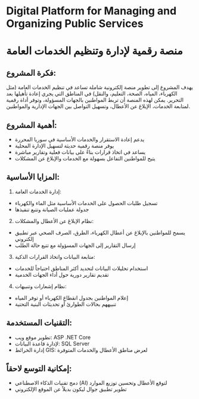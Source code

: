 # Digital Platform for Managing and Organizing Public Services

# منصة رقمية لإدارة وتنظيم الخدمات العامة

## فكرة المشروع:

يهدف المشروع إلى تطوير منصة إلكترونية شاملة تساعد في تنظيم الخدمات العامة (مثل الكهرباء، المياه، الصحة، التعليم، والنقل) في المناطق التي يجري إعادة تأهيلها بعد التحرير. يمكن لهذه المنصة أن تربط المواطنين بالجهات المسؤولة، وتوفر أداة رقمية لمتابعة الخدمات، الإبلاغ عن الأعطال، وتسهيل التواصل بين الجهات الإدارية والمواطنين.

## أهمية المشروع:

- يدعم إعادة الاستقرار والخدمات الأساسية في سوريا المحررة
- يوفر منصة رقمية حديثة لتسهيل الإدارة المحلية
- يساعد في اتخاذ قرارات بناءً على بيانات فعلية وتقارير مباشرة
- يتيح للمواطنين التفاعل بسهولة مع الخدمات والإبلاغ عن المشكلات

## المزايا الأساسية:

1. إدارة الخدمات العامة:

- تسجيل طلبات الحصول على الخدمات الأساسية مثل الماء والكهرباء
- جدولة عمليات الصيانة وتتبع تنفيذها

2. نظام الإبلاغ عن الأعطال والمشكلات:

- يسمح للمواطنين بالإبلاغ عن أعطال الكهرباء، الطرق، الصرف الصحي عبر تطبيق إلكتروني
- إرسال التقارير إلى الجهات المسؤولة مع تتبع حالة الطلب

3. متابعة البيانات واتخاذ القرارات الذكية:

- استخدام تحليلات البيانات لتحديد أكثر المناطق احتياجاً للخدمات
- تقديم تقارير دورية حول أداء الجهات الخدمية

4. نظام إشعارات وتنبيهات:

- إعلام المواطنين بجدول انقطاع الكهرباء أو توفر المياه
- تنبيههم بحالات الطوارئ أو تحديثات البنية التحتية

## التقنيات المستخدمة:

- تطوير موقع ويب:
  ASP .NET Core
- لإدارة قاعدة البيانات:
  SQL Server
- إدارة الخرائط GIS:
  لعرض مناطق الأعطال والخدمات المتوفرة

## إمكانية التوسع لاحقاً:

- دمج تقنيات الذكاء الاصطناعي (AI) لتوقع الأعطال وتحسين توزيع الموارد
- تطوير تطبيق جوال ليكون بديلاً عن الموقع الإلكتروني
